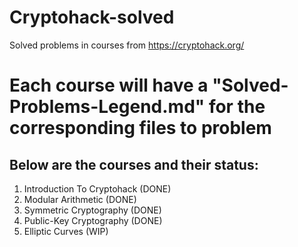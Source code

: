 # Cryptohack-solved <br>
Solved problems in courses from https://cryptohack.org/ <br>

# Each course will have a "Solved-Problems-Legend.md" for the corresponding files to problem <br>
## Below are the courses and their status: <br>
1. Introduction To Cryptohack (DONE) <br>
2. Modular Arithmetic (DONE)<br>
3. Symmetric Cryptography (DONE) <br>
4. Public-Key Cryptography (DONE) <br>
5. Elliptic Curves (WIP) <br>
